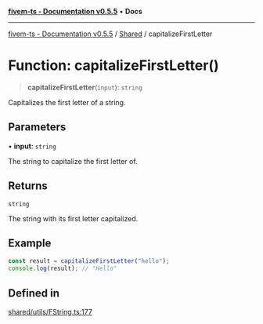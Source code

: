 [**fivem-ts - Documentation v0.5.5**](../../../README.md) • **Docs**

***

[fivem-ts - Documentation v0.5.5](../../../README.md) / [Shared](../README.md) / capitalizeFirstLetter

# Function: capitalizeFirstLetter()

> **capitalizeFirstLetter**(`input`): `string`

Capitalizes the first letter of a string.

## Parameters

• **input**: `string`

The string to capitalize the first letter of.

## Returns

`string`

The string with its first letter capitalized.

## Example

```ts
const result = capitalizeFirstLetter("hello");
console.log(result); // "Hello"
```

## Defined in

[shared/utils/FString.ts:177](https://github.com/Purpose-Dev/fivem-ts/blob/main/src/shared/utils/FString.ts#L177)
